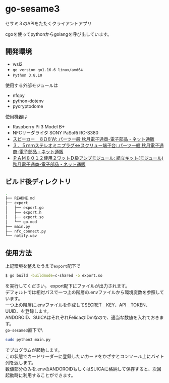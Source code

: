 # go-sesame3
セサミ３のAPIをたたくクライアントアプリ

cgoを使ってpythonからgolangを呼び出しています。

## 開発環境
- wsl2
- `go version go1.16.6 linux/amd64`
- `Python 3.8.10`

使用する外部モジュールは
- nfcpy
- python-dotenv
- pycryptodome

使用機器は
- Raspberry Pi 3 Model B+
- NFCリーダライタ SONY PaSoRi RC-S380
- [スピーカー　８Ω８Ｗ: パーツ一般 秋月電子通商\-電子部品・ネット通販](https://akizukidenshi.com/catalog/g/gP-03285/)
- [３．５ｍｍステレオミニプラグ⇔スクリュー端子台: パーツ一般 秋月電子通商\-電子部品・ネット通販](https://akizukidenshi.com/catalog/g/gC-08853/)
- [ＰＡＭ８０１２使用２ワットＤ級アンプモジュール: 組立キット\(モジュール\) 秋月電子通商\-電子部品・ネット通販](https://akizukidenshi.com/catalog/g/gK-08217/)

## ビルド後ディレクトリ
```bash
.
├── README.md
├── export
│   ├── export.go
│   ├── export.h
│   ├── export.so
│   └── go.mod
├── main.py
├── nfc_connect.py
└── notify.wav
```

## 使用方法
上記環境を整えたうえで`export`配下で
```bash
$ go build -buildmode=c-shared -o export.so
```
を実行してください。
export配下にファイルが出力されます。\
デフォルトでは相対パスで一つ上の階層の.envファイルから環境変数を参照しています。\
一つ上の階層に.envファイルを作成してSECRET＿KEY、API＿TOKEN、UUID、を登録します。\
ANDOROID、SUICAはそれぞれFelicaのIDmなので、適当な数値を入れておきます。\
`go-sesame3`直下で\
```bash
sudo python3 main.py
```
でプログラムが起動します。\
この状態でカードリーダーに登録したいカードをかざすとコンソール上にバイト列を返します。\
数値部分のみを.envのANDOROIDもしくはSUICAに格納して保存すると、次回起動時に利用することができます。
